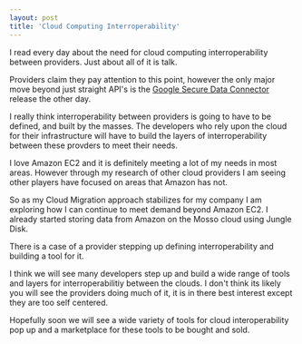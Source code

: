 ```yaml
---
layout: post
title: 'Cloud Computing Interroperability'
---
```

I read every day about the need for cloud computing interroperability between providers. Just about all of it is talk.<p></p>
Providers claim they pay attention to this point, however the only major move beyond just straight API's is the <a href="http://code.google.com/securedataconnector/">Google Secure Data Connector</a> release the other day.<p></p>
I really think interroperability between providers is going to have to be defined, and built by the masses. The developers who rely upon the cloud for their infrastructure will have to build the layers of interroperability between these provders to meet their needs.<p></p>
I love Amazon EC2 and it is definitely meeting a lot of my needs in most areas. However through my research of other cloud providers I am seeing other players have focused on areas that Amazon has not.<p></p>
So as my Cloud Migration approach stabilizes for my company I am exploring how I can continue to meet demand beyond Amazon EC2. I already started storing data from Amazon on the Mosso cloud using Jungle Disk.<p></p>
There is a case of a provider stepping up defining interroperability and building a tool for it.<p></p>
I think we will see many developers step up and build a wide range of tools and layers for interroperabilitiy between the clouds. I don't think its likely you will see the providers doing much of it, it is in there best interest except they are too self centered.<p></p>
Hopefully soon we will see a wide variety of tools for cloud interoperability pop up and a marketplace for these tools to be bought and sold.
